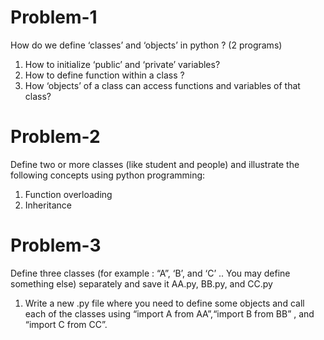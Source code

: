 # Problem-1  
  
How do we define ‘classes’ and ‘objects’ in python ?  (2 programs)  
1. How to initialize ‘public’ and ‘private’ variables?  
2. How to define function within a class ?  
3. How ‘objects’ of a class can access functions and variables of that class?  
  
# Problem-2
  
Define two or more classes (like student and people) and illustrate the
following concepts using python programming:  
1. Function overloading  
2. Inheritance  
    
# Problem-3  
  
Define three classes (for example : “A”, ‘B’, and ‘C’ .. You may define
something else) separately and save it AA.py, BB.py, and CC.py   
  
1. Write a new .py file where you need to define some objects and call each of the
classes using “import A from AA”,“import B from BB” , and “import C from
CC”.  
